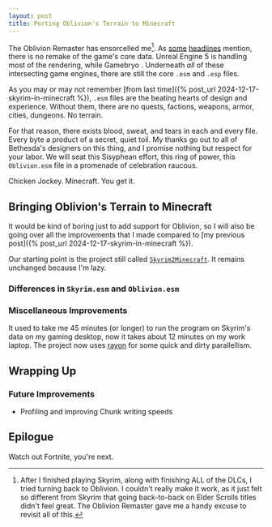 ```yaml
---
layout: post
title: Porting Oblivion's Terrain to Minecraft
---
```


The Oblivion Remaster has ensorcelled me<!--more-->[^oblivion]. As [some](https://www.pcgamer.com/games/the-elder-scrolls/hot-damn-the-oblivion-remaster-is-125-gb-2600-percent-heavier-than-the-original-game-from-2006/) [headlines](https://www.polygon.com/news/562217/the-elder-scrolls-4-oblivion-remastered-released) mention, there is no remake of the game's core data. Unreal Engine 5 is handling most of the rendering, while Gamebryo . Underneath *all* of these intersecting game engines, there are still the core `.esm` and `.esp` files.

[^oblivion]: After I finished playing Skyrim, along with finishing ALL of the DLCs, I tried turning back to Oblivion. I couldn't really make it work, as it just felt so different from Skyrim that going back-to-back on Elder Scrolls titles didn't feel great. The Oblivion Remaster gave me a handy excuse to revisit all of this.

As you may or may not remember [from last time]({% post_url 2024-12-17-skyrim-in-minecraft %}), `.esm` files are the beating hearts of design and experience. Without them, there are no quests, factions, weapons, armor, cities, dungeons. No terrain.

For that reason, there exists blood, sweat, and tears in each and every file. Every byte a product of a secret, quiet toil. My thanks go out to all of Bethesda's designers on this thing, and I promise nothing but respect for your labor. We will seat this Sisyphean effort, this ring of power, this `Oblivion.esm` file in a promenade of celebration raucous.

Chicken Jockey. Minecraft. You get it.

## Bringing Oblivion's Terrain to Minecraft
It would be kind of boring just to add support for Oblivion, so I will also be going over all the improvements that I made compared to [my previous post]({% post_url 2024-12-17-skyrim-in-minecraft %}).

Our starting point is the project still called [`Skyrim2Minecraft`](https://github.com/ambiguousname/Skyrim2Minecraft). It remains unchanged because I'm lazy.

### Differences in `Skyrim.esm` and `Oblivion.esm`

### Miscellaneous Improvements
It used to take me 45 minutes (or longer) to run the program on Skyrim's data on my gaming desktop, now it takes about 12 minutes on my work laptop. The project now uses [rayon](https://docs.rs/crate/rayon/latest) for some quick and dirty parallellism.

## Wrapping Up

### Future Improvements
- Profiling and improving Chunk writing speeds

## Epilogue

Watch out Fortnite, you're next.